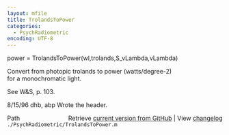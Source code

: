 ```yaml
---
layout: mfile
title: TrolandsToPower
categories:
  - PsychRadiometric
encoding: UTF-8
---
```


power = TrolandsToPower(wl,trolands,S\_vLambda,vLambda)  

Convert from photopic trolands to power (watts/degree-2)  
for a monochromatic light.  

See W&S, p. 103.  

8/15/96  dhb, abp  Wrote the header.  


<div class="code_header" style="text-align:right;">
  <span style="float:left;">Path&nbsp;&nbsp;</span> <span class="counter">Retrieve <a href=
  "https://raw.github.com/Psychtoolbox-3/Psychtoolbox-3/beta/./PsychRadiometric/TrolandsToPower.m">current version from GitHub</a> | View <a href=
  "https://github.com/Psychtoolbox-3/Psychtoolbox-3/commits/beta/./PsychRadiometric/TrolandsToPower.m">changelog</a></span>
</div>
<div class="code">
  <code>./PsychRadiometric/TrolandsToPower.m</code>
</div>
